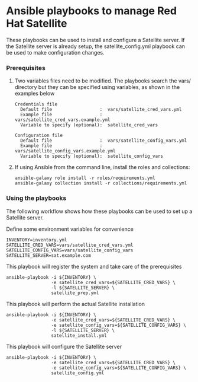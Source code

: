 # Ansible playbooks to manage Red Hat Satellite

These playbooks can be used to install and configure a Satellite server.  If the Satellite server is already setup, the satellite_config.yml playbook can be used to make configuration changes.

### Prerequisites

1.  Two variables files need to be modified.  The playbooks search the vars/ directory but they can be specified using variables, as shown in the examples below

        Credentials file
          Default file                  :  vars/satellite_cred_vars.yml
          Example file                  :  vars/satellite_cred_vars.example.yml
          Variable to specify (optional):  satellite_cred_vars

        Configuration file
          Default file                  :  vars/satellite_config_vars.yml
          Example file                  :  vars/satellite_config_vars.example.yml
          Variable to specify (optional):  satellite_config_vars

2.  If using Ansible from the command line, install the roles and collections:

        ansible-galaxy role install -r roles/requirements.yml
        ansible-galaxy collection install -r collections/requirements.yml

### Using the playbooks

The following workflow shows how these playbooks can be used to set up a Satellite server.

Define some environment variables for convenience

    INVENTORY=inventory.yml
    SATELLITE_CRED_VARS=vars/satellite_cred_vars.yml
    SATELLITE_CONFIG_VARS=vars/satellite_config_vars
    SATELLITE_SERVER=sat.example.com

This playbook will register the system and take care of the prerequisites

    ansible-playbook -i ${INVENTORY} \
                     -e satellite_cred_vars=${SATELLITE_CRED_VARS} \
                     -l ${SATELLITE_SERVER} \
                     satellite_prep.yml

This playbook will perform the actual Satellite installation

    ansible-playbook -i ${INVENTORY} \
                     -e satellite_cred_vars=${SATELLITE_CRED_VARS} \
                     -e satellite_config_vars=${SATELLITE_CONFIG_VARS} \
                     -l ${SATELLITE_SERVER} \
                     satellite_install.yml

This playbook will configure the Satellite server

    ansible-playbook -i ${INVENTORY} \
                     -e satellite_cred_vars=${SATELLITE_CRED_VARS} \
                     -e satellite_config_vars=${SATELLITE_CONFIG_VARS} \
                     satellite_config.yml
